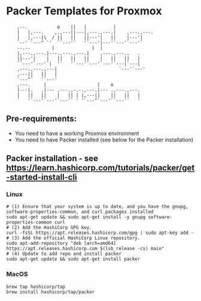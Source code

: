 # Packer Templates for Proxmox
        ,--.           o    ||   |          |              
        |   |,---.    ,.,---||---|,---.,---.|    ,---.,---.
        |   |,---|\  / ||   ||   ||---'|   ||    |---'|    
        `--' `---^ `'  ``---'`   '`---'|---'`---'`---'`    
        --.--        |              |  |                   
        |,---.,---.|---.,---.,---.|    ,---.,---.,   .   
        ||---'|    |   ||   ||   ||    |   ||   ||   |   
        ``---'`---'`|  '`   '`---'`---'`---'`---|`---|   
        ,---.,---.,---|                       `---'`---'   
        ,---||   ||   |                                    
        `---^`   '`---'                                    
        ,---.     |                   |    o               
        |---|.   .|--- ,---.,-.-.,---.|--- .,---.,---.     
        |   ||   ||    |   || | |,---||    ||   ||   |     
        `   '`---'`---'`---'` ' '`---^`---'``---'`   '     

## Pre-requirements:
- You need to have a working Proxmox environment
- You need to have Packer installed (see below for the Packer installation)

## Packer installation - see https://learn.hashicorp.com/tutorials/packer/get-started-install-cli

### Linux
    # (1) Ensure that your system is up to date, and you have the gnupg, software-properties-common, and curl packages installed
    sudo apt-get update && sudo apt-get install -y gnupg software-properties-common curl
    # (2) Add the HashiCorp GPG key.
    curl -fsSL https://apt.releases.hashicorp.com/gpg | sudo apt-key add -
    # (3) Add the official HashiCorp Linux repository.
    sudo apt-add-repository "deb [arch=amd64] https://apt.releases.hashicorp.com $(lsb_release -cs) main"
    # (4) Update to add repo and install packer
    sudo apt-get update && sudo apt-get install packer

### MacOS
    brew tap hashicorp/tap
    brew install hashicorp/tap/packer

## 